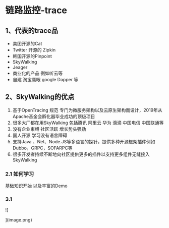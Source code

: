 # 链路监控-trace
## 1、代表的trace品
- 美团开源的Cat
- Twitter  开源的 Zipkin
- 韩国开源的Pinpoint
- SkyWalking
- Jeager
- 商业化的产品 例如听云等
- 自建 淘宝鹰眼  google Dapper 等


## 2、SkyWalking的优点
  1. 基于OpenTracing 规范 专门为微服务架构以及云原生架构而设计，2019年从Apache基金会孵化器毕业成功的顶级项目
  2. 很多大厂都在用SkyWalking 包括腾讯 阿里云   华为  滴滴 中国电信 中国联通等
  3. 没有企业束缚 社区活跃 增长势头强劲
  4. 国人开源  学习没有语言障碍
  5. 支持Java 、Net、Node.JS等多语言的探针，提供多种开源框架插件例如Dubbo，GRPC，SOFARPC等
  6. 很多开发者持续不断地向社区提供更多的插件以支持更多组件无缝接入SkyWalking

### 2.1 如何学习
基础知识开始 以及丰富的Demo

### 3.1 
![
    
](image.png)

